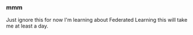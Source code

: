 ### mmm

Just ignore this for now I'm learning about Federated Learning this will
take me at least a day.
